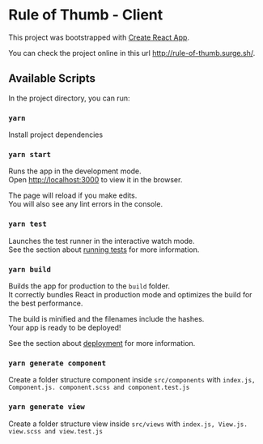 # Rule of Thumb - Client

This project was bootstrapped with [Create React App](https://github.com/facebook/create-react-app).

You can check the project online in this url http://rule-of-thumb.surge.sh/.

## Available Scripts

In the project directory, you can run:

### `yarn`

Install project dependencies

### `yarn start`

Runs the app in the development mode.<br />
Open [http://localhost:3000](http://localhost:3000) to view it in the browser.

The page will reload if you make edits.<br />
You will also see any lint errors in the console.

### `yarn test`

Launches the test runner in the interactive watch mode.<br />
See the section about [running tests](https://facebook.github.io/create-react-app/docs/running-tests) for more information.

### `yarn build`

Builds the app for production to the `build` folder.<br />
It correctly bundles React in production mode and optimizes the build for the best performance.

The build is minified and the filenames include the hashes.<br />
Your app is ready to be deployed!

See the section about [deployment](https://facebook.github.io/create-react-app/docs/deployment) for more information.

### `yarn generate component`

Create a folder structure component inside `src/components` with `index.js, Component.js. component.scss and component.test.js`

### `yarn generate view`

Create a folder structure view inside `src/views` with `index.js, View.js. view.scss and view.test.js`
